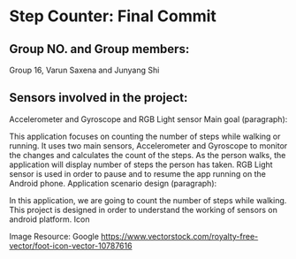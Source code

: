 # Step Counter: Final Commit

## Group NO. and Group members:
Group 16, Varun Saxena and Junyang Shi

## Sensors involved in the project:
Accelerometer and Gyroscope and RGB Light sensor
Main goal (paragraph):

This application focuses on counting the number of steps while walking or running. It uses two main
sensors, Accelerometer and Gyroscope to monitor the changes and calculates the count of the steps. As
the person walks, the application will display number of steps the person has taken. RGB Light sensor is used in order to pause and to resume the app running on the Android phone.
Application scenario design (paragraph):

In this application, we are going to count the number of steps while walking. This project is designed in order to understand the working of sensors on android platform.
Icon

Image Resource: Google
https://www.vectorstock.com/royalty-free-vector/foot-icon-vector-10787616
